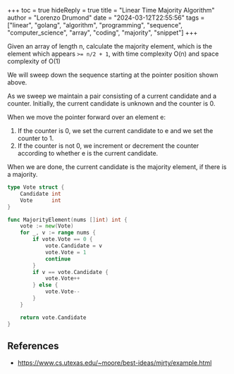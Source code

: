 +++
toc = true
hideReply = true
title = "Linear Time Majority Algorithm"
author = "Lorenzo Drumond"
date = "2024-03-12T22:55:56"
tags = ["linear",  "golang",  "algorithm",  "programming",  "sequence",  "computer_science",  "array",  "coding",  "majority",  "snippet"]
+++


Given an array of length n, calculate the majority element, which is the element which appears `>= n/2 + 1`, with time complexity O(n) and space complexity of O(1)

We will sweep down the sequence starting at the pointer position shown above.

As we sweep we maintain a pair consisting of a current candidate and a counter. Initially, the current candidate is unknown and the counter is 0.

When we move the pointer forward over an element e:

1. If the counter is 0, we set the current candidate to e and we set the counter to 1.
2. If the counter is not 0, we increment or decrement the counter according to whether e is the current candidate.

When we are done, the current candidate is the majority element, if there is a majority.

```go
type Vote struct {
	Candidate int
	Vote      int
}

func MajorityElement(nums []int) int {
	vote := new(Vote)
	for _, v := range nums {
		if vote.Vote == 0 {
			vote.Candidate = v
			vote.Vote = 1
			continue
		}
		if v == vote.Candidate {
			vote.Vote++
		} else {
			vote.Vote--
		}
	}

	return vote.Candidate
}
```

## References
- https://www.cs.utexas.edu/~moore/best-ideas/mjrty/example.html
